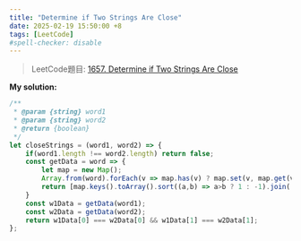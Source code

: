 ```yaml
---
title: "Determine if Two Strings Are Close"
date: 2025-02-19 15:50:00 +8
tags: [LeetCode]
#spell-checker: disable
---
```


> LeetCode題目: [1657. Determine if Two Strings Are Close](https://leetcode.com/problems/determine-if-two-strings-are-close/description/?envType=study-plan-v2&envId=leetcode-75)

**My solution:**
```js
/**
 * @param {string} word1
 * @param {string} word2
 * @return {boolean}
 */
let closeStrings = (word1, word2) => {
    if(word1.length !== word2.length) return false;
    const getData = word => {
        let map = new Map();
        Array.from(word).forEach(v => map.has(v) ? map.set(v, map.get(v)+1) : map.set(v, 1));
        return [map.keys().toArray().sort((a,b) => a>b ? 1 : -1).join(''), map.values().toArray().sort((a,b) => a-b).join('')];        
    }
    const w1Data = getData(word1);
    const w2Data = getData(word2);
    return w1Data[0] === w2Data[0] && w1Data[1] === w2Data[1];
};
```
